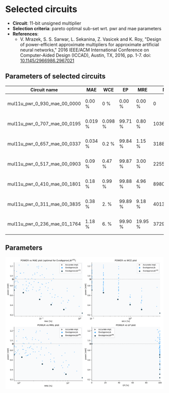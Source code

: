 
Selected circuits
===================
 - **Circuit**: 11-bit unsigned multiplier
 - **Selection criteria**: pareto optimal sub-set wrt. pwr and mae parameters
 - **References**: 
   - V. Mrazek, S. S. Sarwar, L. Sekanina, Z. Vasicek and K. Roy, "Design of power-efficient approximate multipliers for approximate artificial neural networks," 2016 IEEE/ACM International Conference on Computer-Aided Design (ICCAD), Austin, TX, 2016, pp. 1-7. doi: [10.1145/2966986.2967021](https://dx.doi.org/10.1145/2966986.2967021)


Parameters of selected circuits
----------------------------

| Circuit name | MAE | WCE | EP | MRE | MSE | Download |
| --- |  --- | --- | --- | --- | --- | --- | 
| mul11u_pwr_0_930_mae_00_0000 | 0.00 % | 0 % | 0.00 % | 0.00 % | 0 |  [[Verilog<sub>generic</sub>](mul11u_pwr_0_930_mae_00_0000_gen.v)] [[Verilog<sub>PDK45</sub>](mul11u_pwr_0_930_mae_00_0000_pdk45.v)]  [[C](mul11u_pwr_0_930_mae_00_0000.c)] |
| mul11u_pwr_0_707_mae_00_0195 | 0.019 % | 0.098 % | 99.71 % | 0.80 % | 1036092 |  [[Verilog<sub>generic</sub>](mul11u_pwr_0_707_mae_00_0195_gen.v)] [[Verilog<sub>PDK45</sub>](mul11u_pwr_0_707_mae_00_0195_pdk45.v)]  [[C](mul11u_pwr_0_707_mae_00_0195.c)] |
| mul11u_pwr_0_657_mae_00_0337 | 0.034 % | 0.2 % | 99.84 % | 1.15 % | 3188850 |  [[Verilog<sub>generic</sub>](mul11u_pwr_0_657_mae_00_0337_gen.v)] [[Verilog<sub>PDK45</sub>](mul11u_pwr_0_657_mae_00_0337_pdk45.v)]  [[C](mul11u_pwr_0_657_mae_00_0337.c)] |
| mul11u_pwr_0_517_mae_00_0903 | 0.09 % | 0.47 % | 99.87 % | 3.00 % | 22556998 |  [[Verilog<sub>generic</sub>](mul11u_pwr_0_517_mae_00_0903_gen.v)] [[Verilog<sub>PDK45</sub>](mul11u_pwr_0_517_mae_00_0903_pdk45.v)]  [[C](mul11u_pwr_0_517_mae_00_0903.c)] |
| mul11u_pwr_0_410_mae_00_1801 | 0.18 % | 0.99 % | 99.88 % | 4.96 % | 89807495 |  [[Verilog<sub>generic</sub>](mul11u_pwr_0_410_mae_00_1801_gen.v)] [[Verilog<sub>PDK45</sub>](mul11u_pwr_0_410_mae_00_1801_pdk45.v)]  [[C](mul11u_pwr_0_410_mae_00_1801.c)] |
| mul11u_pwr_0_311_mae_00_3835 | 0.38 % | 2. % | 99.89 % | 9.18 % | 401399709 |  [[Verilog<sub>generic</sub>](mul11u_pwr_0_311_mae_00_3835_gen.v)] [[Verilog<sub>PDK45</sub>](mul11u_pwr_0_311_mae_00_3835_pdk45.v)]  [[C](mul11u_pwr_0_311_mae_00_3835.c)] |
| mul11u_pwr_0_236_mae_01_1764 | 1.18 % | 6. % | 99.90 % | 19.95 % | 3729088972 |  [[Verilog<sub>generic</sub>](mul11u_pwr_0_236_mae_01_1764_gen.v)] [[Verilog<sub>PDK45</sub>](mul11u_pwr_0_236_mae_01_1764_pdk45.v)]  [[C](mul11u_pwr_0_236_mae_01_1764.c)] |
    
Parameters
--------------
![Parameters figure](fig.png)
             